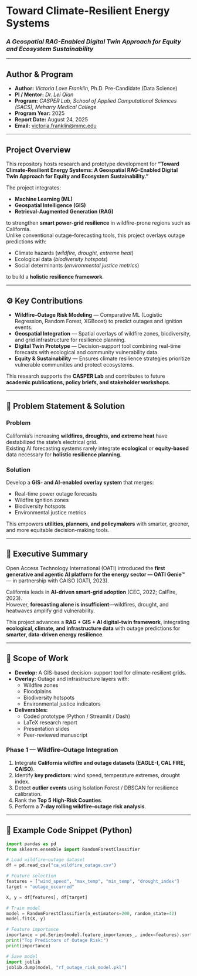 # Toward Climate-Resilient Energy Systems  
### *A Geospatial RAG-Enabled Digital Twin Approach for Equity and Ecosystem Sustainability*

---

## Author & Program
- **Author:** *Victoria Love Franklin*, Ph.D. Pre-Candidate (Data Science)  
- **PI / Mentor:** *Dr. Lei Qian*  
- **Program:** *CASPER Lab, School of Applied Computational Sciences (SACS), Meharry Medical College*  
- **Program Year:** 2025  
- **Report Date:** August 24, 2025  
- **Email:** victoria.franklin@mmc.edu  

---

## Project Overview
This repository hosts research and prototype development for **“Toward Climate-Resilient Energy Systems: A Geospatial RAG-Enabled Digital Twin Approach for Equity and Ecosystem Sustainability.”**  

The project integrates:
- **Machine Learning (ML)**
- **Geospatial Intelligence (GIS)**
- **Retrieval-Augmented Generation (RAG)**  

to strengthen **smart power-grid resilience** in wildfire-prone regions such as California.  
Unlike conventional outage-forecasting tools, this project overlays outage predictions with:  
- Climate hazards (*wildfire, drought, extreme heat*)  
- Ecological data (*biodiversity hotspots*)  
- Social determinants (*environmental justice metrics*)  

to build a **holistic resilience framework**.

---

## ⚙️ Key Contributions
- **Wildfire–Outage Risk Modeling** — Comparative ML (Logistic Regression, Random Forest, XGBoost) to predict outages and ignition events.  
- **Geospatial Integration** — Spatial overlays of wildfire zones, biodiversity, and grid infrastructure for resilience planning.  
- **Digital Twin Prototype** — Decision-support tool combining real-time forecasts with ecological and community vulnerability data.  
- **Equity & Sustainability** — Ensures climate resilience strategies prioritize vulnerable communities and protect ecosystems.  

This research supports the **CASPER Lab** and contributes to future **academic publications, policy briefs, and stakeholder workshops**.

---

## 🧩 Problem Statement & Solution

### **Problem**
California’s increasing **wildfires, droughts, and extreme heat** have destabilized the state’s electrical grid.  
Existing AI forecasting systems rarely integrate **ecological** or **equity-based** data necessary for **holistic resilience planning**.

### **Solution**
Develop a **GIS- and AI-enabled overlay system** that merges:
- Real-time power outage forecasts  
- Wildfire ignition zones  
- Biodiversity hotspots  
- Environmental justice metrics  

This empowers **utilities, planners, and policymakers** with smarter, greener, and more equitable decision-making tools.

---

## 📄 Executive Summary
Open Access Technology International (OATI) introduced the **first generative and agentic AI platform for the energy sector — OATI Genie™** — in partnership with CAISO (OATI, 2023).  

California leads in **AI-driven smart-grid adoption** (CEC, 2022; CalFire, 2023).  
However, **forecasting alone is insufficient**—wildfires, drought, and heatwaves amplify grid vulnerability.  

This project advances a **RAG + GIS + AI digital-twin framework**, integrating **ecological, climate, and infrastructure data** with outage predictions for **smarter, data-driven energy resilience**.

---

## 🧭 Scope of Work
- **Develop:** A GIS-based decision-support tool for climate-resilient grids.  
- **Overlay:** Outage and infrastructure layers with:  
  - Wildfire zones  
  - Floodplains  
  - Biodiversity hotspots  
  - Environmental justice indicators  
- **Deliverables:**  
  - Coded prototype (Python / Streamlit / Dash)  
  - LaTeX research report  
  - Presentation slides  
  - Peer-reviewed manuscript  

### **Phase 1 — Wildfire–Outage Integration**
1. Integrate **California wildfire and outage datasets (EAGLE-I, CAL FIRE, CAISO)**.  
2. Identify **key predictors**: wind speed, temperature extremes, drought index.  
3. Detect **outlier events** using Isolation Forest / DBSCAN for resilience calibration.  
4. Rank the **Top 5 High-Risk Counties**.  
5. Perform a **7-day rolling wildfire–outage risk analysis**.

---

## 🧮 Example Code Snippet (Python)

```python
import pandas as pd
from sklearn.ensemble import RandomForestClassifier

# Load wildfire–outage dataset
df = pd.read_csv("ca_wildfire_outage.csv")

# Feature selection
features = ["wind_speed", "max_temp", "min_temp", "drought_index"]
target = "outage_occurred"

X, y = df[features], df[target]

# Train model
model = RandomForestClassifier(n_estimators=200, random_state=42)
model.fit(X, y)

# Feature importance
importance = pd.Series(model.feature_importances_, index=features).sort_values(ascending=False)
print("Top Predictors of Outage Risk:")
print(importance)

# Save model
import joblib
joblib.dump(model, "rf_outage_risk_model.pkl")
